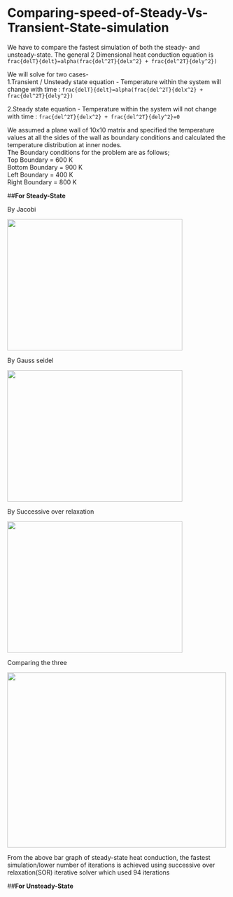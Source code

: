 # Comparing-speed-of-Steady-Vs-Transient-State-simulation
We have to compare the fastest simulation of both the steady- and unsteady-state.
The general 2 Dimensional heat conduction equation is `frac{delT}{delt}=alpha(frac{del^2T}{delx^2} + frac{del^2T}{dely^2})`

We will solve for two cases-\
1.Transient / Unsteady state equation - Temperature within the system will change with time : 
`frac{delT}{delt}=alpha(frac{del^2T}{delx^2} + frac{del^2T}{dely^2})`

2.Steady state equation - Temperature within the system will not change with time : `frac{del^2T}{delx^2} + frac{del^2T}{dely^2}=0`

We assumed a plane wall of 10x10 matrix and specified the temperature values at all the sides of the wall as boundary conditions and calculated the temperature distribution at inner nodes.\
The Boundary conditions for the problem are as follows;\
Top Boundary = 600 K\
Bottom Boundary = 900 K\
Left Boundary = 400 K\
Right Boundary = 800 K
      
##**For Steady-State**

By Jacobi

<img src="https://user-images.githubusercontent.com/74448981/108591048-aa9d8e00-738c-11eb-8b4a-57342cf84b17.JPG" height="300" width="400">

By Gauss seidel

<img src="https://user-images.githubusercontent.com/74448981/108591046-a96c6100-738c-11eb-8866-65be3ce72d52.JPG" height="300" width="400">

By Successive over relaxation

<img src="https://user-images.githubusercontent.com/74448981/108591049-ab362480-738c-11eb-96fe-ad4853d4c1f7.JPG" height="300" width="400">

Comparing the three

<img src="https://user-images.githubusercontent.com/74448981/108591050-ab362480-738c-11eb-9ad9-56e63f853450.JPG" height="400" width="500">

From the above bar graph of steady-state heat conduction, the fastest simulation/lower number of iterations is achieved using successive over relaxation(SOR) iterative solver which used 94 iterations

##**For Unsteady-State**
